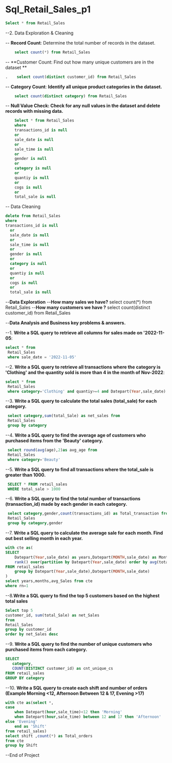 # Sql_Retail_Sales_p1
 ```sql
Select * from Retail_Sales
```
--2. Data Exploration & Cleaning

-- **Record Count**: Determine the total number of records in the dataset.
 ```sql
     select count(*) from Retail_Sales
 ```
-- **Customer Count: Find out how many unique customers are in the dataset **
 ```sql
.    select count(distinct customer_id) from Retail_Sales
 ```
-- **Category Count**: **Identify all unique product categories in the dataset.**
 ```sql
     select count(distinct category) from Retail_Sales
 ```
-- **Null Value Check: Check for any null values in the dataset and delete records with missing data.**
 ```sql
     Select * from Retail_Sales
	 where 
	 transactions_id is null
	 or
	 sale_date is null
	 or
	 sale_time is null
	 or
	 gender is null 
	 or
	 category is null
	 or
	 quantiy is null 
	 or
	 cogs is null
	 or
	 total_sale is null
```
-- Data Cleaning
   ```sql
delete from Retail_Sales
where
 transactions_id is null
	 or
	 sale_date is null
	 or
	 sale_time is null
	 or
	 gender is null 
	 or
	 category is null
	 or
	 quantiy is null 
	 or
	 cogs is null
	 or
	 total_sale is null 
  ```
--**Data Exploration**
--**How many sales we have?**
select count(*) from Retail_Sales
--**How many customers we have ?**
 select count(distinct customer_id) from Retail_Sales

 --**Data Analysis and Business key problems & answers.**


 --1. **Write a SQL query to retrieve all columns for sales made on '2022-11-05**:
 ```sql
 select * from 
  Retail_Sales
  where sale_date = '2022-11-05'
```
--2. **Write a SQL query to retrieve all transactions where the category is 'Clothing' and the quantity sold is more than 4 in the month of Nov-2022**:

 ```sql
 select * from 
  Retail_Sales
  where category='Clothing' and quantiy>=4 and Datepart(Year,sale_date) = 2022 and Datepart(MONTH,sale_date)=11
```
--3. **Write a SQL query to calculate the total sales (total_sale) for each category.**

 ```sql
  select category,sum(total_Sale) as net_sales from 
  Retail_Sales
  group by category
```

--4. **Write a SQL query to find the average age of customers who purchased items from the 'Beauty' category.**
 ```sql
  select round(avg(age),2)as avg_age from 
  Retail_Sales
  where category='Beauty'
  ```
--5. **Write a SQL query to find all transactions where the total_sale is greater than 1000.**
 ```sql
  SELECT * FROM retail_sales
  WHERE total_sale > 1000
  ```
--6. **Write a SQL query to find the total number of transactions (transaction_id) made by each gender in each category.**
 ```sql
  select category,gender,count(transactions_id) as Total_transaction from 
  Retail_Sales
  group by category,gender
  ```
--7. **Write a SQL query to calculate the average sale for each month. Find out best selling month in each year.**
 ```sql
 with cte as(
 SELECT 
     Datepart(Year,sale_date) as years,Datepart(MONTH,sale_date) as Months,avg(total_Sale) as avg_Sales,
     rank() over(partition by Datepart(Year,sale_date) order by avg(total_Sale) asc ) rn
 FROM retail_sales
     group by Datepart(Year,sale_date),Datepart(MONTH,sale_date)
 )
 select years,months,avg_Sales from cte
 where rn=1
  ```
--8.**Write a SQL query to find the top 5 customers based on the highest total sales**
 ```sql
 Select top 5
 customer_id, sum(total_Sale) as net_Sales
 from
 Retail_Sales
 group by customer_id
 order by net_Sales desc
  ```
 --9. **Write a SQL query to find the number of unique customers who purchased items from each category.**
 ```sql
SELECT 
    category,    
    COUNT(DISTINCT customer_id) as cnt_unique_cs
FROM retail_sales
GROUP BY category
  ```
--10. **Write a SQL query to create each shift and number of orders (Example Morning <12, Afternoon Between 12 & 17, Evening >17)**
 ```sql
with cte as(select *,
 case 
     when Datepart(hour,sale_time)<12 then 'Morning'
     when Datepart(hour,sale_time) between 12 and 17 then 'Afternoon'
 else 'Evening'
     end as 'Shift'
from retail_sales)
select shift ,count(*) as Total_orders
from cte
group by Shift
  ```
--End of Project



